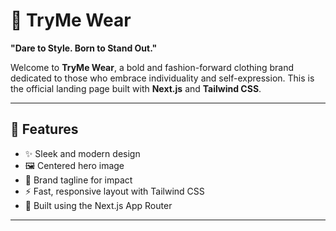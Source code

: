 # 🧥 TryMe Wear

**"Dare to Style. Born to Stand Out."**

Welcome to **TryMe Wear**, a bold and fashion-forward clothing brand dedicated to those who embrace individuality and self-expression. This is the official landing page built with **Next.js** and **Tailwind CSS**.

---

## 🚀 Features

- ✨ Sleek and modern design
- 🖼️ Centered hero image
- 💬 Brand tagline for impact
- ⚡ Fast, responsive layout with Tailwind CSS
- 🧱 Built using the Next.js App Router

---


